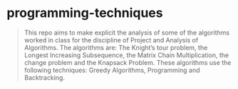 # programming-techniques

> This repo aims to make explicit the analysis of some of the algorithms worked in class for the discipline of Project and Analysis of Algorithms. The algorithms are: The Knight’s tour problem, the Longest Increasing Subsequence, the Matrix Chain Multiplication, the change problem and the Knapsack Problem. These algorithms use the following techniques: Greedy Algorithms, Programming and Backtracking.
